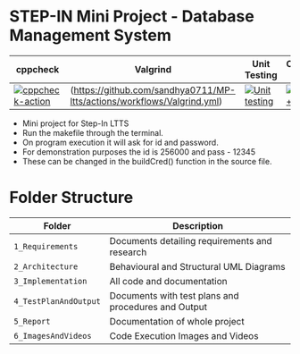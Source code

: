 
# STEP-IN Mini Project - Database Management System

 cppcheck | Valgrind | Unit Testing | C/C++ CI |
| --- | --- | --- | --- |
| [![cppcheck-action](https://github.com/0711/MP-ltts/actions/workflows/cppcheck.yml/badge.svg)](https://github.com/animesh1798/MP-ltts/actions/workflows/cppcheck.yml) | (https://github.com/sandhya0711/MP-ltts/actions/workflows/Valgrind.yml) | [![Unit testing](https://github.com/sandhya0711/MP-ltts/actions/workflows/unit-test.yml/badge.svg)](https://github.com/sandhya0711/MP-ltts/actions/workflows/unit-test.yml) | [![C/C++ CI](https://github.com/sandhya0711/MP-ltts/actions/workflows/c-build.yml/badge.svg)](https://github.com/sandhya0711/MP-ltts/actions/workflows/c-build.yml) |




* Mini project for Step-In LTTS
* Run the makefile through the terminal.
* On program execution it will ask for id and password. 
* For demonstration purposes the id is 256000 and pass - 12345
* These can be changed in the buildCred() function in the source file.

# Folder Structure

|Folder|Description|
|---|---|
|`1_Requirements`| Documents detailing requirements and research |
|`2_Architecture`|Behavioural and Structural UML Diagrams|
|`3_Implementation`|All code and documentation|
|`4_TestPlanAndOutput`|Documents with test plans and procedures and Output|
|`5_Report`|Documentation of whole project|
|`6_ImagesAndVideos`|Code Execution Images and Videos|


